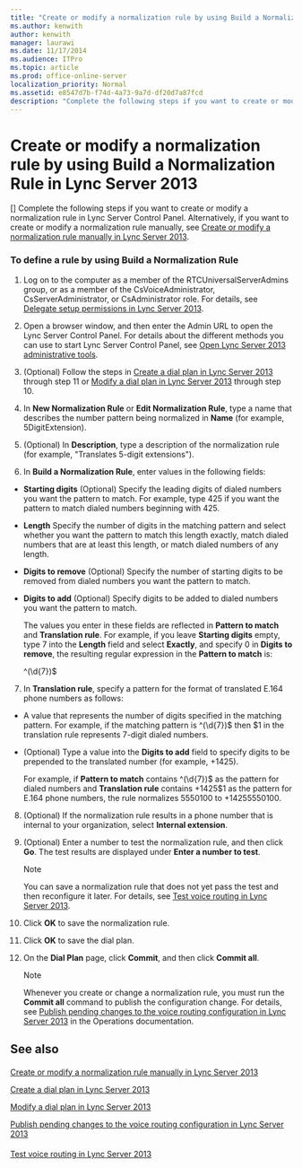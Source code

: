 ```yaml
---
title: "Create or modify a normalization rule by using Build a Normalization Rule in Lync Server 2013"
ms.author: kenwith
author: kenwith
manager: laurawi
ms.date: 11/17/2014
ms.audience: ITPro
ms.topic: article
ms.prod: office-online-server
localization_priority: Normal
ms.assetid: e8547d7b-f74d-4a73-9a7d-df20d7a87fcd
description: "Complete the following steps if you want to create or modify a normalization rule in Lync Server Control Panel. Alternatively, if you want to create or modify a normalization rule manually, see Create or modify a normalization rule manually in Lync Server 2013."
---
```


# Create or modify a normalization rule by using Build a Normalization Rule in Lync Server 2013
[]
Complete the following steps if you want to create or modify a normalization rule in Lync Server Control Panel. Alternatively, if you want to create or modify a normalization rule manually, see [Create or modify a normalization rule manually in Lync Server 2013](create-or-modify-a-normalization-rule-manually.md).
  
### To define a rule by using Build a Normalization Rule

1. Log on to the computer as a member of the RTCUniversalServerAdmins group, or as a member of the CsVoiceAdministrator, CsServerAdministrator, or CsAdministrator role. For details, see [Delegate setup permissions in Lync Server 2013](delegate-setup-permissions.md).
    
2. Open a browser window, and then enter the Admin URL to open the Lync Server Control Panel. For details about the different methods you can use to start Lync Server Control Panel, see [Open Lync Server 2013 administrative tools](open-lync-server-administrative-tools.md).
    
3. (Optional) Follow the steps in [Create a dial plan in Lync Server 2013](create-a-dial-plan.md) through step 11 or [Modify a dial plan in Lync Server 2013](modify-a-dial-plan.md) through step 10. 
    
4. In **New Normalization Rule** or **Edit Normalization Rule**, type a name that describes the number pattern being normalized in **Name** (for example, 5DigitExtension).
    
5. (Optional) In **Description**, type a description of the normalization rule (for example, "Translates 5-digit extensions").
    
6. In **Build a Normalization Rule**, enter values in the following fields:
    
  - **Starting digits** (Optional) Specify the leading digits of dialed numbers you want the pattern to match. For example, type 425 if you want the pattern to match dialed numbers beginning with 425. 
    
  - **Length** Specify the number of digits in the matching pattern and select whether you want the pattern to match this length exactly, match dialed numbers that are at least this length, or match dialed numbers of any length. 
    
  - **Digits to remove** (Optional) Specify the number of starting digits to be removed from dialed numbers you want the pattern to match. 
    
  - **Digits to add** (Optional) Specify digits to be added to dialed numbers you want the pattern to match. 
    
    The values you enter in these fields are reflected in **Pattern to match** and **Translation rule**. For example, if you leave **Starting digits** empty, type 7 into the **Length** field and select **Exactly**, and specify 0 in **Digits to remove**, the resulting regular expression in the **Pattern to match** is: 
    
    ^(\d{7})$
    
7. In **Translation rule**, specify a pattern for the format of translated E.164 phone numbers as follows:
    
  - A value that represents the number of digits specified in the matching pattern. For example, if the matching pattern is ^(\d{7})$ then $1 in the translation rule represents 7-digit dialed numbers. 
    
  - (Optional) Type a value into the **Digits to add** field to specify digits to be prepended to the translated number (for example, +1425).
    
    For example, if **Pattern to match** contains ^(\d{7})$ as the pattern for dialed numbers and **Translation rule** contains +1425$1 as the pattern for E.164 phone numbers, the rule normalizes 5550100 to +14255550100. 
    
8. (Optional) If the normalization rule results in a phone number that is internal to your organization, select **Internal extension**.
    
9. (Optional) Enter a number to test the normalization rule, and then click **Go**. The test results are displayed under **Enter a number to test**.
    
    > [!NOTE]
    > You can save a normalization rule that does not yet pass the test and then reconfigure it later. For details, see [Test voice routing in Lync Server 2013](test-voice-routing.md). 
  
10. Click **OK** to save the normalization rule. 
    
11. Click **OK** to save the dial plan. 
    
12. On the **Dial Plan** page, click **Commit**, and then click **Commit all**. 
    
    > [!NOTE]
    > Whenever you create or change a normalization rule, you must run the **Commit all** command to publish the configuration change. For details, see [Publish pending changes to the voice routing configuration in Lync Server 2013](publish-pending-changes-to-the-voice-routing-configuration.md) in the Operations documentation. 
  
## See also

#### 

[Create or modify a normalization rule manually in Lync Server 2013](create-or-modify-a-normalization-rule-manually.md)
  
[Create a dial plan in Lync Server 2013](create-a-dial-plan.md)
  
[Modify a dial plan in Lync Server 2013](modify-a-dial-plan.md)
  
[Publish pending changes to the voice routing configuration in Lync Server 2013](publish-pending-changes-to-the-voice-routing-configuration.md)
#### 

[Test voice routing in Lync Server 2013](test-voice-routing.md)

